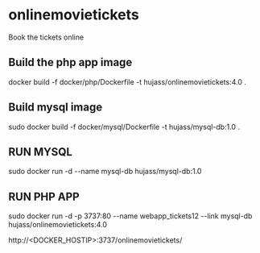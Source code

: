 # onlinemovietickets
Book the tickets online


## Build the php app image
docker build -f docker/php/Dockerfile -t hujass/onlinemovietickets:4.0 .

## Build mysql image
sudo docker build -f docker/mysql/Dockerfile -t hujass/mysql-db:1.0 .

## RUN MYSQL
sudo docker run -d --name mysql-db hujass/mysql-db:1.0

## RUN PHP APP
sudo docker run -d -p 3737:80 --name webapp_tickets12 --link mysql-db hujass/onlinemovietickets:4.0

http://<DOCKER_HOSTIP>:3737/onlinemovietickets/

